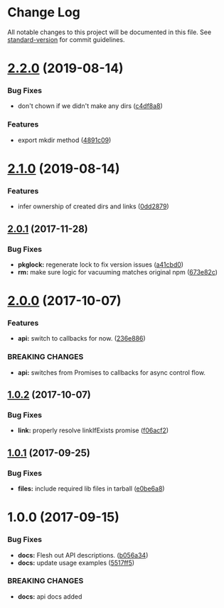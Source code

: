 # Change Log

All notable changes to this project will be documented in this file. See [standard-version](https://github.com/conventional-changelog/standard-version) for commit guidelines.

<a name="2.2.0"></a>
# [2.2.0](https://github.com/npm/gentle-fs/compare/v2.1.0...v2.2.0) (2019-08-14)


### Bug Fixes

* don't chown if we didn't make any dirs ([c4df8a8](https://github.com/npm/gentle-fs/commit/c4df8a8))


### Features

* export mkdir method ([4891c09](https://github.com/npm/gentle-fs/commit/4891c09))



<a name="2.1.0"></a>
# [2.1.0](https://github.com/npm/gentle-fs/compare/v2.0.1...v2.1.0) (2019-08-14)


### Features

* infer ownership of created dirs and links ([0dd2879](https://github.com/npm/gentle-fs/commit/0dd2879))



<a name="2.0.1"></a>
## [2.0.1](https://github.com/npm/gentle-fs/compare/v2.0.0...v2.0.1) (2017-11-28)


### Bug Fixes

* **pkglock:** regenerate lock to fix version issues ([a41cbd0](https://github.com/npm/gentle-fs/commit/a41cbd0))
* **rm:** make sure logic for vacuuming matches original npm ([673e82c](https://github.com/npm/gentle-fs/commit/673e82c))



<a name="2.0.0"></a>
# [2.0.0](https://github.com/npm/gentle-fs/compare/v1.0.2...v2.0.0) (2017-10-07)


### Features

* **api:** switch to callbacks for now. ([236e886](https://github.com/npm/gentle-fs/commit/236e886))


### BREAKING CHANGES

* **api:** switches from Promises to callbacks for async control flow.



<a name="1.0.2"></a>
## [1.0.2](https://github.com/npm/gentle-fs/compare/v1.0.1...v1.0.2) (2017-10-07)


### Bug Fixes

* **link:** properly resolve linkIfExists promise ([f06acf2](https://github.com/npm/gentle-fs/commit/f06acf2))



<a name="1.0.1"></a>
## [1.0.1](https://github.com/npm/gentle-fs/compare/v1.0.0...v1.0.1) (2017-09-25)


### Bug Fixes

* **files:** include required lib files in tarball ([e0be6a8](https://github.com/npm/gentle-fs/commit/e0be6a8))



<a name="1.0.0"></a>
# 1.0.0 (2017-09-15)


### Bug Fixes

* **docs:** Flesh out API descriptions. ([b056a34](https://github.com/npm/gentle-fs/commit/b056a34))
* **docs:** update usage examples ([5517ff5](https://github.com/npm/gentle-fs/commit/5517ff5))


### BREAKING CHANGES

* **docs:** api docs added
